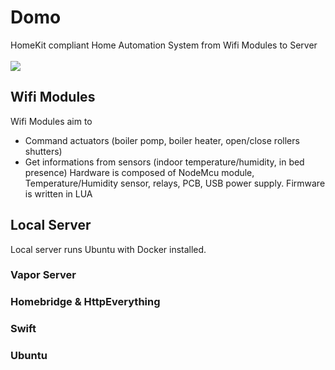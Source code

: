 # Domo
HomeKit compliant Home Automation System from Wifi Modules to Server
<br><br>
![](https://docs.google.com/uc?id=0BxOSr4OUvNOfQU1MRTBYV1FOSEU)
<br>
## Wifi Modules
Wifi Modules aim to 
- Command actuators (boiler pomp, boiler heater, open/close rollers shutters)
- Get informations from sensors (indoor temperature/humidity, in bed presence)
Hardware is composed of NodeMcu module, Temperature/Humidity sensor, relays, PCB, USB power supply. 
Firmware is written in LUA
## Local Server
Local server runs Ubuntu with Docker installed. 
### Vapor Server
### Homebridge & HttpEverything
### Swift
### Ubuntu



